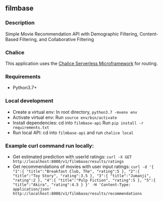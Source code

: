 ## filmbase

### Description
Simple Movie Recommendation API with Demographic Filtering, Content-Based Filtering, and Collaborative Filtering

### Chalice
This application uses the [Chalice Serverless Microframework](https://chalice.readthedocs.io/en/latest/) for routing.

### Requirements

* Python3.7+

### Local development

* Create a virtual env: In root directory, `python3.7 -mvenv env`
* Activate virtual env: Run `source env/bin/activate`
* Install dependencies: cd into `filmbase-api` Run `pip install -r requirements.txt`
* Run local API:        cd into `filmbase-api` and run `chalice local`

### Example curl command run locally:
* Get estimated prediction with userId ratings: `curl -X GET http://localhost:8000/v1/filmbase/results/ratings`
* Get recommendations of movies with user input ratings: 
`curl -d '{
   "1":{
      "title":"Breakfast Club, The",
      "rating":5
   },
   "2":{
      "title":"Toy Story",
      "rating":3.5
   },
   "3":{
      "title":"Jumanji",
      "rating":2
   },
   "4":{
      "title":"Pulp Fiction",
      "rating":5
   },
   "5":{
      "title":"Akira",
      "rating":4.5
   }
}' -H 'Content-Type: application/json' http://localhost:8000/v1/filmbase/results/recommendations`
